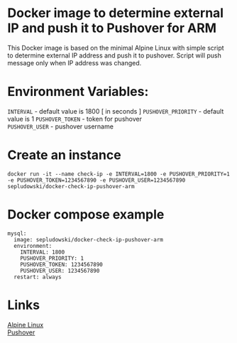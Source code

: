 # Docker image to determine external IP and push it to Pushover for ARM

This Docker image is based on the minimal Alpine Linux with simple script to determine external IP address and push it to pushover.
Script will push message only when IP address was changed.

# Environment Variables:

`INTERVAL` - default value is 1800 [ in seconds ]
`PUSHOVER_PRIORITY` - default value is 1
`PUSHOVER_TOKEN` - token for pushover  
`PUSHOVER_USER` - pushover username  


# Create an instance
```
docker run -it --name check-ip -e INTERVAL=1800 -e PUSHOVER_PRIORITY=1 -e PUSHOVER_TOKEN=1234567890 -e PUSHOVER_USER=1234567890 sepludowski/docker-check-ip-pushover-arm
```

# Docker compose example
```
mysql:
  image: sepludowski/docker-check-ip-pushover-arm
  environment:
    INTERVAL: 1800
    PUSHOVER_PRIORITY: 1
    PUSHOVER_TOKEN: 1234567890
    PUSHOVER_USER: 1234567890
  restart: always
```

# Links

[Alpine Linux](https://alpinelinux.org "Alpine Linux")  
[Pushover](https://pushover.net "Pushover")
